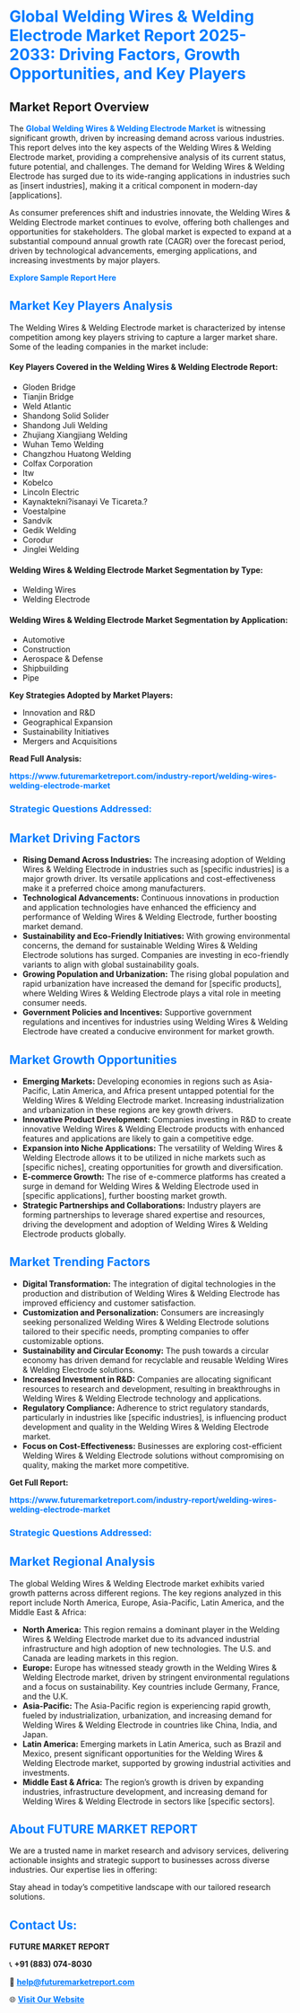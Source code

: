 <h1 style="color: #007BFF;">Global Welding Wires & Welding Electrode Market Report 2025-2033: Driving Factors, Growth Opportunities, and Key Players</h1>

<section id="overview">
<h2>Market Report Overview</h2>
<p>The <a href="https://www.futuremarketreport.com/industry-report/welding-wires-welding-electrode-market" style="color: #007BFF; text-decoration: none;"><strong>Global Welding Wires & Welding Electrode Market</strong></a> is witnessing significant growth, driven by increasing demand across various industries. This report delves into the key aspects of the Welding Wires & Welding Electrode market, providing a comprehensive analysis of its current status, future potential, and challenges. The demand for Welding Wires & Welding Electrode has surged due to its wide-ranging applications in industries such as [insert industries], making it a critical component in modern-day [applications].</p>
<p>As consumer preferences shift and industries innovate, the Welding Wires & Welding Electrode market continues to evolve, offering both challenges and opportunities for stakeholders. The global market is expected to expand at a substantial compound annual growth rate (CAGR) over the forecast period, driven by technological advancements, emerging applications, and increasing investments by major players.</p>
</section>

<section id="overview">
<p><a href="https://www.futuremarketreport.com/request-sample/reportId=30907" style="color: #007BFF; text-decoration: none;"><strong>Explore Sample Report Here</strong></a></p>
</section>

<section id="key-players">
<h2 style="color: #007BFF;">Market Key Players Analysis</h2>
<p>The Welding Wires & Welding Electrode market is characterized by intense competition among key players striving to capture a larger market share. Some of the leading companies in the market include:</p>
<h4>Key Players Covered in the Welding Wires & Welding Electrode Report:</h4>
<ul><li>Gloden Bridge</li><li>Tianjin Bridge</li><li>Weld Atlantic</li><li>Shandong Solid Solider</li><li>Shandong Juli Welding</li><li>Zhujiang Xiangjiang Welding</li><li>Wuhan Temo Welding</li><li>Changzhou Huatong Welding</li><li>Colfax Corporation</li><li>Itw</li><li>Kobelco</li><li>Lincoln Electric</li><li>Kaynaktekni?isanayi Ve Ticareta.?</li><li>Voestalpine</li><li>Sandvik</li><li>Gedik Welding</li><li>Corodur</li><li>Jinglei Welding</li></ul>
<h4>Welding Wires & Welding Electrode Market Segmentation by Type:</h4>
<ul><li>Welding Wires</li><li>Welding Electrode</li></ul>

<h4>Welding Wires & Welding Electrode Market Segmentation by Application:</h4>
<ul><li>Automotive</li><li>Construction</li><li>Aerospace &amp; Defense</li><li>Shipbuilding</li><li>Pipe</li></ul>
<p><strong>Key Strategies Adopted by Market Players:</strong></p>
<ul>
<li>Innovation and R&D</li>
<li>Geographical Expansion</li>
<li>Sustainability Initiatives</li>
<li>Mergers and Acquisitions</li>
</ul>
</section>

<section>
<p><strong>Read Full Analysis: </strong></p><a href="https://www.futuremarketreport.com/industry-report/welding-wires-welding-electrode-market" style="color: #007BFF; text-decoration: none;"><strong>https://www.futuremarketreport.com/industry-report/welding-wires-welding-electrode-market</strong></a>
<h3 style="color: #007BFF;">Strategic Questions Addressed:</h3>
</section>

<section id="driving-factors">
<h2 style="color: #007BFF;">Market Driving Factors</h2>
<ul>
<li><strong>Rising Demand Across Industries:</strong> The increasing adoption of Welding Wires & Welding Electrode in industries such as [specific industries] is a major growth driver. Its versatile applications and cost-effectiveness make it a preferred choice among manufacturers.</li>
<li><strong>Technological Advancements:</strong> Continuous innovations in production and application technologies have enhanced the efficiency and performance of Welding Wires & Welding Electrode, further boosting market demand.</li>
<li><strong>Sustainability and Eco-Friendly Initiatives:</strong> With growing environmental concerns, the demand for sustainable Welding Wires & Welding Electrode solutions has surged. Companies are investing in eco-friendly variants to align with global sustainability goals.</li>
<li><strong>Growing Population and Urbanization:</strong> The rising global population and rapid urbanization have increased the demand for [specific products], where Welding Wires & Welding Electrode plays a vital role in meeting consumer needs.</li>
<li><strong>Government Policies and Incentives:</strong> Supportive government regulations and incentives for industries using Welding Wires & Welding Electrode have created a conducive environment for market growth.</li>
</ul>
</section>

<section id="growth-opportunities">
<h2 style="color: #007BFF;">Market Growth Opportunities</h2>
<ul>
<li><strong>Emerging Markets:</strong> Developing economies in regions such as Asia-Pacific, Latin America, and Africa present untapped potential for the Welding Wires & Welding Electrode market. Increasing industrialization and urbanization in these regions are key growth drivers.</li>
<li><strong>Innovative Product Development:</strong> Companies investing in R&D to create innovative Welding Wires & Welding Electrode products with enhanced features and applications are likely to gain a competitive edge.</li>
<li><strong>Expansion into Niche Applications:</strong> The versatility of Welding Wires & Welding Electrode allows it to be utilized in niche markets such as [specific niches], creating opportunities for growth and diversification.</li>
<li><strong>E-commerce Growth:</strong> The rise of e-commerce platforms has created a surge in demand for Welding Wires & Welding Electrode used in [specific applications], further boosting market growth.</li>
<li><strong>Strategic Partnerships and Collaborations:</strong> Industry players are forming partnerships to leverage shared expertise and resources, driving the development and adoption of Welding Wires & Welding Electrode products globally.</li>
</ul>
</section>

<section id="trending-factors">
<h2 style="color: #007BFF;">Market Trending Factors</h2>
<ul>
<li><strong>Digital Transformation:</strong> The integration of digital technologies in the production and distribution of Welding Wires & Welding Electrode has improved efficiency and customer satisfaction.</li>
<li><strong>Customization and Personalization:</strong> Consumers are increasingly seeking personalized Welding Wires & Welding Electrode solutions tailored to their specific needs, prompting companies to offer customizable options.</li>
<li><strong>Sustainability and Circular Economy:</strong> The push towards a circular economy has driven demand for recyclable and reusable Welding Wires & Welding Electrode solutions.</li>
<li><strong>Increased Investment in R&D:</strong> Companies are allocating significant resources to research and development, resulting in breakthroughs in Welding Wires & Welding Electrode technology and applications.</li>
<li><strong>Regulatory Compliance:</strong> Adherence to strict regulatory standards, particularly in industries like [specific industries], is influencing product development and quality in the Welding Wires & Welding Electrode market.</li>
<li><strong>Focus on Cost-Effectiveness:</strong> Businesses are exploring cost-efficient Welding Wires & Welding Electrode solutions without compromising on quality, making the market more competitive.</li>
</ul>
</section>

<section>
<p><strong>Get Full Report: </strong></p><a href="https://www.futuremarketreport.com/industry-report/welding-wires-welding-electrode-market" style="color: #007BFF; text-decoration: none;"><strong>https://www.futuremarketreport.com/industry-report/welding-wires-welding-electrode-market</strong></a>
<h3 style="color: #007BFF;">Strategic Questions Addressed:</h3>
</section>


<section id="regional-analysis">
<h2 style="color: #007BFF;">Market Regional Analysis</h2>
<p>The global Welding Wires & Welding Electrode market exhibits varied growth patterns across different regions. The key regions analyzed in this report include North America, Europe, Asia-Pacific, Latin America, and the Middle East & Africa:</p>
<ul>
<li><strong>North America:</strong> This region remains a dominant player in the Welding Wires & Welding Electrode market due to its advanced industrial infrastructure and high adoption of new technologies. The U.S. and Canada are leading markets in this region.</li>
<li><strong>Europe:</strong> Europe has witnessed steady growth in the Welding Wires & Welding Electrode market, driven by stringent environmental regulations and a focus on sustainability. Key countries include Germany, France, and the U.K.</li>
<li><strong>Asia-Pacific:</strong> The Asia-Pacific region is experiencing rapid growth, fueled by industrialization, urbanization, and increasing demand for Welding Wires & Welding Electrode in countries like China, India, and Japan.</li>
<li><strong>Latin America:</strong> Emerging markets in Latin America, such as Brazil and Mexico, present significant opportunities for the Welding Wires & Welding Electrode market, supported by growing industrial activities and investments.</li>
<li><strong>Middle East & Africa:</strong> The region’s growth is driven by expanding industries, infrastructure development, and increasing demand for Welding Wires & Welding Electrode in sectors like [specific sectors].</li>
</ul>
</section>

<footer>
<h2 style="color: #007BFF;">About FUTURE MARKET REPORT</h2>
<p>We are a trusted name in market research and advisory services, delivering actionable insights and strategic support to businesses across diverse industries. Our expertise lies in offering:</p>

<p>Stay ahead in today’s competitive landscape with our tailored research solutions.</p>

<h2 style="color: #007BFF;">Contact Us:</h2>
<p><strong>FUTURE MARKET REPORT</strong></p>
<p>📞 <strong>+91 (883) 074-8030</strong></p>
<p>📧 <strong><a href="mailto:help@futuremarketreport.com" style="color: #007BFF;">help@futuremarketreport.com</a></strong></p>
<p>🌐 <strong><a href="https://www.futuremarketreport.com/" style="color: #007BFF;">Visit Our Website</a></strong></p>
</footer>
